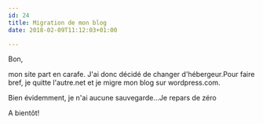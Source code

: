 ```yaml
---
id: 24
title: Migration de mon blog
date: 2018-02-09T11:12:03+01:00

---
```

Bon,

mon site part en carafe. J'ai donc décidé de changer d'hébergeur.Pour faire bref, je quitte l'autre.net et je migre mon blog sur wordpress.com.

Bien évidemment, je n'ai aucune sauvegarde&#8230;Je repars de zéro

A bientôt!